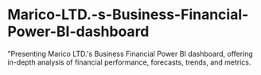 # Marico-LTD.-s-Business-Financial-Power-BI-dashboard
"Presenting Marico LTD.'s Business Financial Power BI dashboard, offering in-depth analysis of financial performance, forecasts, trends, and metrics. 
